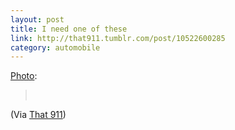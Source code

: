 ```yaml
---
layout: post
title: I need one of these
link: http://that911.tumblr.com/post/10522600285
category: automobile
---
```


<p><a href="http://that911.tumblr.com/post/10522600285">Photo</a>:</p>
<blockquote>
<p><img src="http://25.media.tumblr.com/tumblr_lrxol8Ru9s1qbcma7o1_500.jpg" alt="" /><br /><br /></p>
</blockquote>
<p>(Via <a href="http://that911.tumblr.com/">That 911</a>)</p>
